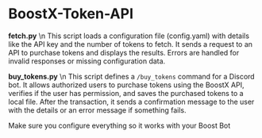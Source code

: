 # BoostX-Token-API

**fetch.py** \n
This script loads a configuration file (config.yaml) with details like the API key and the number of tokens to fetch. It sends a request to an API to purchase tokens and displays the results. Errors are handled for invalid responses or missing configuration data.

**buy_tokens.py** \n
This script defines a `/buy_tokens` command for a Discord bot. It allows authorized users to purchase tokens using the BoostX API, verifies if the user has permission, and saves the purchased tokens to a local file. After the transaction, it sends a confirmation message to the user with the details or an error message if something fails.

Make sure you configure everything so it works with your Boost Bot
